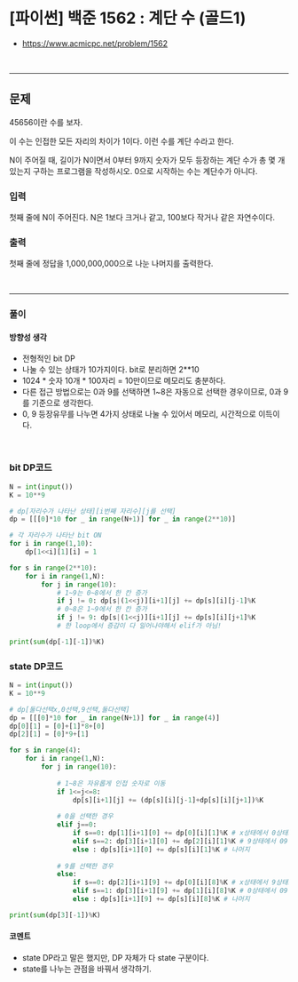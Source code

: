 # **\[파이썬\] 백준 1562 : 계단 수 (골드1)**
* https://www.acmicpc.net/problem/1562
<br>

---

## 문제
45656이란 수를 보자.

이 수는 인접한 모든 자리의 차이가 1이다. 이런 수를 계단 수라고 한다.

N이 주어질 때, 길이가 N이면서 0부터 9까지 숫자가 모두 등장하는 계단 수가 총 몇 개 있는지 구하는 프로그램을 작성하시오. 0으로 시작하는 수는 계단수가 아니다.
### 입력
첫째 줄에 N이 주어진다. N은 1보다 크거나 같고, 100보다 작거나 같은 자연수이다.

### 출력
첫째 줄에 정답을 1,000,000,000으로 나눈 나머지를 출력한다.

<br>


---

### **풀이**

#### **방향성 생각**
* 전형적인 bit DP
* 나눌 수 있는 상태가 10가지이다. bit로 분리하면 2**10
* 1024 * 숫자 10개 * 100자리 = 10만이므로 메모리도 충분하다.
* 다른 접근 방법으로는 0과 9를 선택하면 1~8은 자동으로 선택한 경우이므로, 0과 9를 기준으로 생각한다.
* 0, 9 등장유무를 나누면 4가지 상태로 나눌 수 있어서 메모리, 시간적으로 이득이다.
<br>


### **bit DP코드**
```python
N = int(input())
K = 10**9

# dp[자리수가 나타난 상태][i번째 자리수][j를 선택]
dp = [[[0]*10 for _ in range(N+1)] for _ in range(2**10)]

# 각 자리수가 나타난 bit ON
for i in range(1,10):
    dp[1<<i][1][i] = 1

for s in range(2**10):
    for i in range(1,N):
        for j in range(10):
            # 1~9는 0~8에서 한 칸 증가
            if j != 0: dp[s|(1<<j)][i+1][j] += dp[s][i][j-1]%K
            # 0~8은 1~9에서 한 칸 증가
            if j != 9: dp[s|(1<<j)][i+1][j] += dp[s][i][j+1]%K
            # 한 loop에서 증감이 다 일어나야해서 elif가 아님!

print(sum(dp[-1][-1])%K)
```

### **state DP코드**
```python
N = int(input())
K = 10**9

# dp[둘다선택x,0선택,9선택,둘다선택]
dp = [[[0]*10 for _ in range(N+1)] for _ in range(4)]
dp[0][1] = [0]+[1]*8+[0]
dp[2][1] = [0]*9+[1]

for s in range(4):
    for i in range(1,N):
        for j in range(10):
            
            # 1~8은 자유롭게 인접 숫자로 이동
            if 1<=j<=8:
                dp[s][i+1][j] += (dp[s][i][j-1]+dp[s][i][j+1])%K             
                
            # 0을 선택한 경우
            elif j==0:
                if s==0: dp[1][i+1][0] += dp[0][i][1]%K # x상태에서 0상태로
                elif s==2: dp[3][i+1][0] += dp[2][i][1]%K # 9상태에서 09상태로
                else : dp[s][i+1][0] += dp[s][i][1]%K # 나머지
                
            # 9를 선택한 경우
            else:
                if s==0: dp[2][i+1][9] += dp[0][i][8]%K # x상태에서 9상태로
                elif s==1: dp[3][i+1][9] += dp[1][i][8]%K # 0상태에서 09상태로
                else : dp[s][i+1][9] += dp[s][i][8]%K # 나머지

print(sum(dp[3][-1])%K)
```
#### **코멘트**

* state DP라고 말은 했지만, DP 자체가 다 state 구분이다.
* state를 나누는 관점을 바꿔서 생각하기.